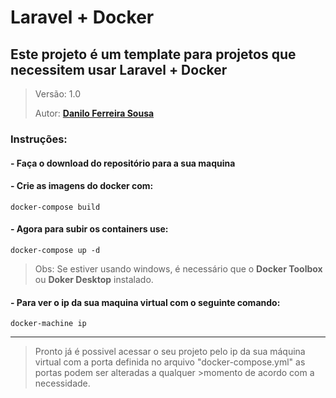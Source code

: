 # Laravel + Docker

## Este projeto é um template para projetos que necessitem usar Laravel + Docker

>Versão: 1.0
>
>Autor: **[Danilo Ferreira Sousa](https://github.com/daniloferreirasousa)**

### Instruções:

#### - Faça o download do repositório para a sua maquina
#### - Crie as imagens do docker com:

`docker-compose build`

#### - Agora para subir os containers use:

`docker-compose up -d`

>Obs: Se estiver usando windows, é necessário que o **Docker Toolbox** ou **Doker Desktop** instalado.

#### - Para ver o ip da sua maquina virtual com o seguinte comando:

`docker-machine ip`

---
   
>Pronto já é possivel acessar o seu projeto pelo ip da sua máquina virtual com a porta definida no arquivo "docker-compose.yml" as portas podem ser alteradas a qualquer >momento de acordo com a necessidade.

